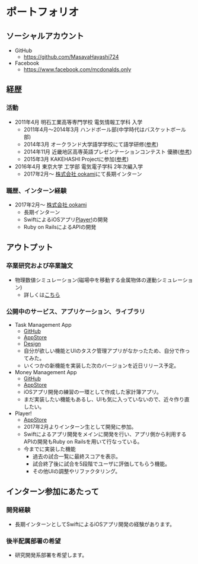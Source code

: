 # ポートフォリオ

## ソーシャルアカウント

- GitHub
  - https://github.com/MasayaHayashi724
- Facebook
  - https://www.facebook.com/mcdonalds.only

## 経歴

### 活動

- 2011年4月 明石工業高等専門学校 電気情報工学科 入学
  - 2011年4月〜2014年3月 ハンドボール部(中学時代はバスケットボール部)
  - 2014年3月 オークランド大学語学学校にて語学研修([参考](https://www.akashi.ac.jp/blog/archives/7458))
  - 2014年11月 近畿地区高専英語プレゼンテーションコンテスト 優勝([参考](https://www.akashi.ac.jp/blog/archives/10298))
  - 2015年3月 KAKEHASHI Projectに参加([参考](https://www.akashi.ac.jp/blog/archives/10967))
- 2016年4月 東京大学 工学部 電気電子学科 2年次編入学
  - 2017年2月〜 [株式会社 ookami](http://www.playerapp.tokyo/ookamiinc/)にて長期インターン

### 職歴、インターン経験

- 2017年2月〜 [株式会社 ookami](http://www.playerapp.tokyo/ookamiinc/)
  - 長期インターン
  - SwiftによるiOSアプリ[Player!](https://itunes.apple.com/jp/app/id897872395)の開発
  - Ruby on RailsによるAPIの開発

## アウトプット

### 卒業研究および卒業論文

  - 物理数値シミュレーション(磁場中を移動する金属物体の運動シミュレーション)
    - 詳しくは[こちら](https://github.com/MasayaHayashi724/graduation-thesis)

### 公開中のサービス、アプリケーション、ライブラリ

- Task Management App
  - [GitHub](https://github.com/MasayaHayashi724/todo-app)
  - [AppStore](https://itunes.apple.com/jp/app/id1234006790?mt=8)
  - [Design](https://github.com/MasayaHayashi724/todo-app-design)
  - 自分が欲しい機能とUIのタスク管理アプリがなかったため、自分で作ってみた。
  - いくつかの新機能を実装した次のバージョンを近日リリース予定。
- Money Management App
  - [GitHub](https://github.com/MasayaHayashi724/Moneygement)
  - [AppStore](https://itunes.apple.com/jp/app/id1229496835?mt=8)
  - iOSアプリ開発の練習の一環として作成した家計簿アプリ。
  - まだ実装したい機能もあるし、UIも気に入っていないので、近々作り直したい。
- Player!
  - [AppStore](https://itunes.apple.com/jp/app/id897872395)
  - 2017年2月よりインターン生として開発に参加。
  - Swiftによるアプリ開発をメインに開発を行い、アプリ側から利用するAPIの開発もRuby on Railsを用いて行なっている。
  - 今までに実装した機能
    - 過去の試合一覧に最終スコアを表示。
    - 試合終了後に試合を5段階でユーザに評価してもらう機能。
    - その他UIの調整やリファクタリング。

## インターン参加にあたって

### 開発経験

- 長期インターンとしてSwiftによるiOSアプリ開発の経験があります。

### 後半配属部署の希望

- 研究開発系部署を希望します。
